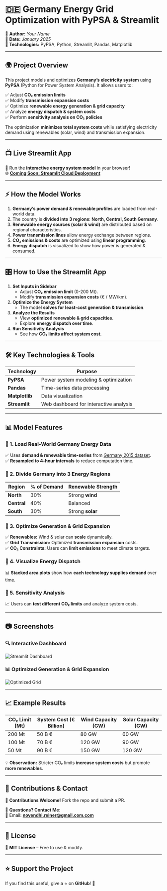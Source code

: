 # 🇩🇪 Germany Energy Grid Optimization with PyPSA & Streamlit

📢 **Author:** _Your Name_  
📅 **Date:** _January 2025_  
🔧 **Technologies:** PyPSA, Python, Streamlit, Pandas, Matplotlib  

---

## 🌍 Project Overview  
This project models and optimizes **Germany’s electricity system** using **PyPSA** (Python for Power System Analysis). It allows users to:

✅ Adjust **CO₂ emission limits**  
✅ Modify **transmission expansion costs**  
✅ Optimize **renewable energy generation & grid capacity**  
✅ Analyze **energy dispatch & system costs**  
✅ Perform **sensitivity analysis on CO₂ policies**  

The optimization **minimizes total system costs** while satisfying electricity demand using renewables (solar, wind) and transmission expansion.

---

## 📺 Live Streamlit App  
🚀 Run the **interactive energy system model** in your browser!  
🌐 **[Coming Soon: Streamlit Cloud Deployment](#)**  

---

## ⚡ How the Model Works  
1. **Germany’s power demand & renewable profiles** are loaded from real-world data.  
2. The country is **divided into 3 regions**: **North, Central, South Germany**.  
3. **Renewable energy sources (solar & wind)** are distributed based on regional characteristics.  
4. **Power transmission lines** allow energy exchange between regions.  
5. **CO₂ emissions & costs** are optimized using **linear programming**.  
6. **Energy dispatch** is visualized to show how power is generated & consumed.  


---

## 🎛️ How to Use the Streamlit App  

1. **Set Inputs in Sidebar**  
   - Adjust **CO₂ emission limit** (0-200 Mt).  
   - Modify **transmission expansion costs** (€ / MW/km).  
2. **Optimize the Energy System**  
   - The model **solves for least-cost generation & transmission**.  
3. **Analyze the Results**  
   - View **optimized renewable & grid capacities**.  
   - Explore **energy dispatch over time**.  
4. **Run Sensitivity Analysis**  
   - See how **CO₂ limits affect system cost**.  

---

## 🛠 Key Technologies & Tools  

| Technology  | Purpose |
|-------------|---------|
| **PyPSA**  | Power system modeling & optimization |
| **Pandas** | Time-series data processing |
| **Matplotlib** | Data visualization |
| **Streamlit** | Web dashboard for interactive analysis |

---

## 📊 Model Features  

### 🔹 1. Load Real-World Germany Energy Data  
✅ Uses **demand & renewable time-series** from [Germany 2015 dataset](https://tubcloud.tu-berlin.de/s/pKttFadrbTKSJKF/download).  
✅ **Resampled to 4-hour intervals** to reduce computation time.  

### 🔹 2. Divide Germany into 3 Energy Regions  

| Region  | % of Demand | Renewable Strength |
|---------|------------|--------------------|
| **North**  | 30%  | Strong **wind** |
| **Central** | 40%  | Balanced |
| **South**  | 30%  | Strong **solar** |

### 🔹 3. Optimize Generation & Grid Expansion  
✅ **Renewables:** Wind & solar can **scale** dynamically.  
✅ **Grid Transmission:** Optimized **transmission expansion** costs.  
✅ **CO₂ Constraints:** Users can **limit emissions** to meet climate targets.  

### 🔹 4. Visualize Energy Dispatch  
📊 **Stacked area plots** show how **each technology supplies demand** over time.  

### 🔹 5. Sensitivity Analysis  
📈 Users can **test different CO₂ limits** and analyze system costs.  

---

## 📷 Screenshots  

### 🔍 Interactive Dashboard  
![Streamlit Dashboard](images/streamlit_dashboard.png)  

### 📊 Optimized Generation & Grid Expansion  
![Optimized Grid](images/grid_expansion.png)  

---

## 📈 Example Results  

| CO₂ Limit (Mt) | System Cost (€ Billion) | Wind Capacity (GW) | Solar Capacity (GW) |
|---------------|-----------------|----------------|----------------|
| 200 Mt       | 50 B €           | 80 GW         | 60 GW         |
| 100 Mt       | 70 B €           | 120 GW        | 90 GW         |
| 50 Mt        | 90 B €           | 150 GW        | 120 GW        |

💡 **Observation:** Stricter CO₂ limits **increase system costs** but promote **more renewables**.

---

## 🎯 Contributions & Contact  

🤝 **Contributions Welcome!** Fork the repo and submit a PR.  

💬 **Questions? Contact Me:**  
📧 Email: **novendhi.reiner@gmail.com.com**  


---

## 📜 License  

📄 **MIT License** – Free to use & modify.  

---

## ⭐ Support the Project  
If you find this useful, give a ⭐ on **GitHub**! 🚀  
